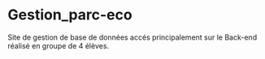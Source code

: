# Gestion_parc-eco
 Site de gestion de base de données accés principalement sur le Back-end réalisé en groupe de 4 élèves.
